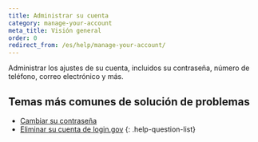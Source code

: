 ```yaml
---
title: Administrar su cuenta
category: manage-your-account
meta_title: Visión general
order: 0
redirect_from: /es/help/manage-your-account/
---
```


Administrar los ajustes de su cuenta, incluidos su contraseña, número de teléfono, correo electrónico y más.

## Temas más comunes de solución de problemas

* [Cambiar su contraseña](site.baseurl/help/manage-your-account/change-your-password/)
* [Eliminar su cuenta de login.gov](site.baseurl/help/manage-your-account/delete-your-account/)
{: .help-question-list}
